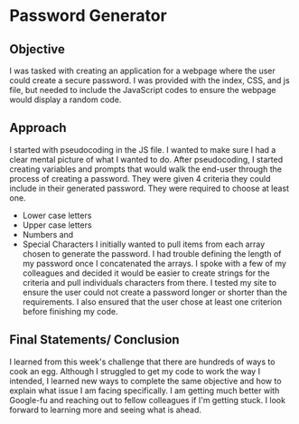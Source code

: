 # Password Generator
## Objective
I was tasked with creating an application for a webpage where the user could create a secure password. I was provided with the index, CSS, and js file, but needed to include the JavaScript codes to ensure the webpage would display a random code.

## Approach
I started with pseudocoding in the JS file. I wanted to make sure I had a clear mental picture of what I wanted to do. After pseudocoding, I started creating variables and prompts that would walk the end-user through the process of creating a password. They were given 4 criteria they could include in their generated password. They were required to choose at least one.

- Lower case letters
- Upper case letters
- Numbers
and
- Special Characters
I initially wanted to pull items from each array chosen to generate the password. I had trouble defining the length of my password once I concatenated the arrays. I spoke with a few of my colleagues and decided it would be easier to create strings for the criteria and pull individuals characters from there. I tested my site to ensure the user could not create a password longer or shorter than the requirements. I also ensured that the user chose at least one criterion before finishing my code.
## Final Statements/ Conclusion
I learned from this week's challenge that there are hundreds of ways to cook an egg. Although I struggled to get my code to work the way I intended, I learned new ways to complete the same objective and how to explain what issue I am facing specifically. I am getting much better with Google-fu and reaching out to fellow colleagues if I'm getting stuck. I look forward to learning more and seeing what is ahead.
